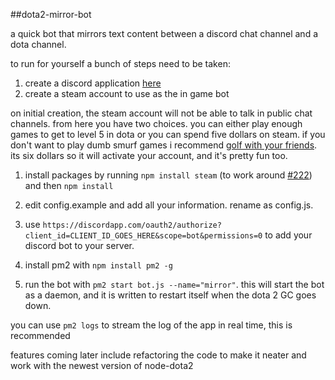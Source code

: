 ##dota2-mirror-bot

a quick bot that mirrors text content between a discord chat channel and a dota channel.

to run for yourself a bunch of steps need to be taken:

1. create a discord application [here](https://discordapp.com/developers/applications/me)
1. create a steam account to use as the in game bot 

 on initial creation, the steam account will not be able to talk in public chat channels. from here you have two choices. you can either play enough games to get to level 5 in dota or you can spend five dollars on steam. if you don't want to play dumb smurf games i recommend [golf with your friends](http://store.steampowered.com/app/431240/). its six dollars so it will activate your account, and it's pretty fun too. 

1. install packages by running `npm install steam` (to work around [#222](https://github.com/seishun/node-steam/issues/222)) and then `npm install`

1. edit config.example and add all your information. rename as config.js.

1. use `https://discordapp.com/oauth2/authorize?client_id=CLIENT_ID_GOES_HERE&scope=bot&permissions=0` to add your discord bot to your server. 

1. install pm2 with `npm install pm2 -g`

1. run the bot with `pm2 start bot.js --name="mirror"`. this will start the bot as a daemon, and it is written to restart itself when the dota 2 GC goes down. 

 you can use `pm2 logs` to stream the log of the app in real time, this is recommended

features coming later include refactoring the code to make it neater and work with the newest version of node-dota2